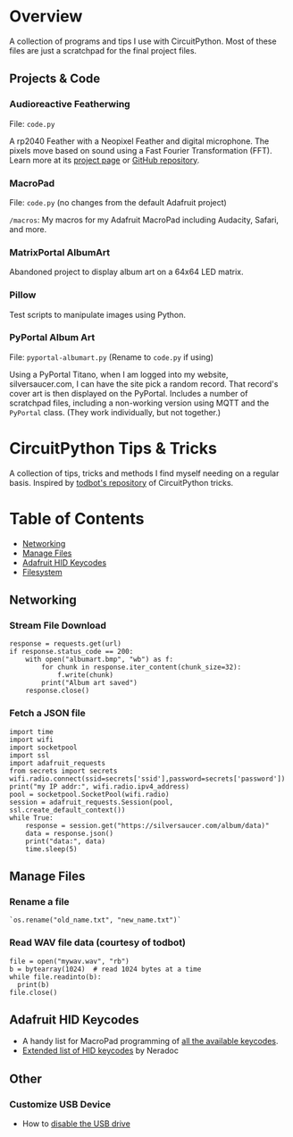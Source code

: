# Overview
A collection of programs and tips I use with CircuitPython. Most of these files are just a scratchpad for the final project files.

## Projects & Code

### Audioreactive Featherwing
File: `code.py`

A rp2040 Feather with a Neopixel Feather and digital microphone.  The pixels move based on sound using a Fast Fourier Transformation (FFT). Learn more at its [project page](https://github.com/prcutler/speakerstand-lights/blob/main/pictures/neopixel-feather.gif) or [GitHub repository](https://github.com/prcutler/speakerstand-lights).

### MacroPad
File: `code.py` (no changes from the default Adafruit project)

`/macros`: My macros for my Adafruit MacroPad including Audacity, Safari, and more.

### MatrixPortal AlbumArt
Abandoned project to display album art on a 64x64 LED matrix.

### Pillow
Test scripts to manipulate images using Python.

### PyPortal Album Art
File: `pyportal-albumart.py` (Rename to `code.py` if using)

Using a PyPortal Titano, when I am logged into my website, silversaucer.com, I can have the site pick a random record.  That record's cover art is then displayed on the PyPortal.  Includes a number of scratchpad files, including a non-working version using MQTT and the `PyPortal` class.  (They work individually, but not together.)

# CircuitPython Tips & Tricks
A collection of tips, tricks and methods I find myself needing on a regular basis.  Inspired by [todbot's repository](https://github.com/todbot/circuitpython-tricks) of CircuitPython tricks.

Table of Contents
=================
* [Networking](#networking)
* [Manage Files](#manage-files)
* [Adafruit HID Keycodes](#adafruit-hid-keycodes)
* [Filesystem](#other)


## Networking
### Stream File Download
```
response = requests.get(url)
if response.status_code == 200:
    with open("albumart.bmp", "wb") as f:
        for chunk in response.iter_content(chunk_size=32):
            f.write(chunk)
        print("Album art saved")
    response.close()
```

### Fetch a JSON file
```
import time
import wifi
import socketpool
import ssl
import adafruit_requests
from secrets import secrets
wifi.radio.connect(ssid=secrets['ssid'],password=secrets['password'])
print("my IP addr:", wifi.radio.ipv4_address)
pool = socketpool.SocketPool(wifi.radio)
session = adafruit_requests.Session(pool, ssl.create_default_context())
while True:
    response = session.get("https://silversaucer.com/album/data)"
    data = response.json()
    print("data:", data)
    time.sleep(5)
```


## Manage Files

### Rename a file

    `os.rename("old_name.txt", "new_name.txt")`

### Read WAV file data (courtesy of todbot)
```
file = open("mywav.wav", "rb")
b = bytearray(1024)  # read 1024 bytes at a time
while file.readinto(b):
  print(b)
file.close()
```

## Adafruit HID Keycodes
* A handy list for MacroPad programming of [all the available keycodes](https://docs.circuitpython.org/projects/hid/en/latest/api.html#adafruit-hid-keycode-keycode).
* [Extended list of HID keycodes](https://github.com/Neradoc/CircuitPython_consumer_control_extended/blob/main/consumer_control_extended.py) by Neradoc

## Other

### Customize USB Device
* How to [disable the USB drive](https://learn.adafruit.com/customizing-usb-devices-in-circuitpython/circuitpy-midi-serial)